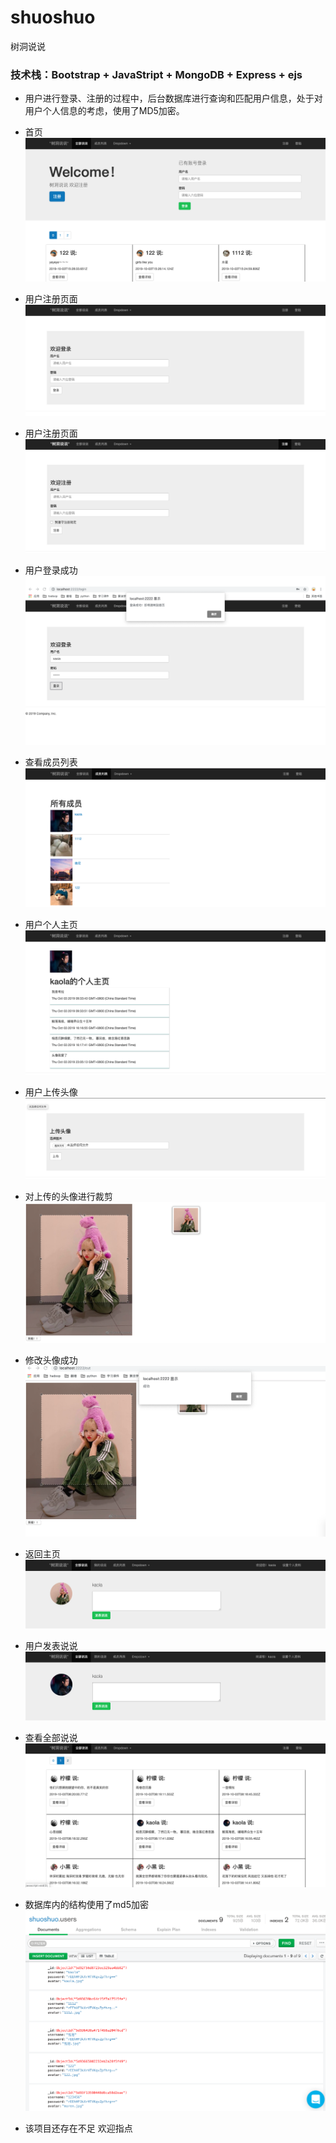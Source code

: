 # shuoshuo
树洞说说
### 技术栈：Bootstrap + JavaStript + MongoDB + Express + ejs
- 用户进行登录、注册的过程中，后台数据库进行查询和匹配用户信息，处于对用户个人信息的考虑，使用了MD5加密。

- 首页
![images](https://github.com/HaloYolanda/shuoshuo/blob/master/imgs/首页.png)
- 用户注册页面
![images](https://github.com/HaloYolanda/shuoshuo/blob/master/imgs/登录.png)
- 用户注册页面
![images](https://github.com/HaloYolanda/shuoshuo/blob/master/imgs/注册.png)
- 用户登录成功
![images](https://github.com/HaloYolanda/shuoshuo/blob/master/imgs/登录成功.png)
- 查看成员列表
![images](https://github.com/HaloYolanda/shuoshuo/blob/master/imgs/成员列表.png)
- 用户个人主页
![images](https://github.com/HaloYolanda/shuoshuo/blob/master/imgs/用户个人主页.png)
- 用户上传头像
![images](https://github.com/HaloYolanda/shuoshuo/blob/master/imgs/上传头像.png)
- 对上传的头像进行裁剪
![images](https://github.com/HaloYolanda/shuoshuo/blob/master/imgs/裁剪.png)
- 修改头像成功
![images](https://github.com/HaloYolanda/shuoshuo/blob/master/imgs/修改头像成功.png)
- 返回主页
![images](https://github.com/HaloYolanda/shuoshuo/blob/master/imgs/修改成功返回主页.png)
- 用户发表说说
![images](https://github.com/HaloYolanda/shuoshuo/blob/master/imgs/发布说说.png)
- 查看全部说说
![images](https://github.com/HaloYolanda/shuoshuo/blob/master/imgs/全部说说.png)
- 数据库内的结构使用了md5加密
![images](https://github.com/HaloYolanda/shuoshuo/blob/master/imgs/数据库.png)

- 该项目还存在不足 欢迎指点
